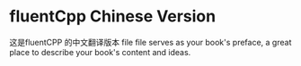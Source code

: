 # fluentCpp Chinese Version

这是fluentCPP 的中文翻译版本 file file serves as your book's preface, a great place to describe your book's content and ideas.

